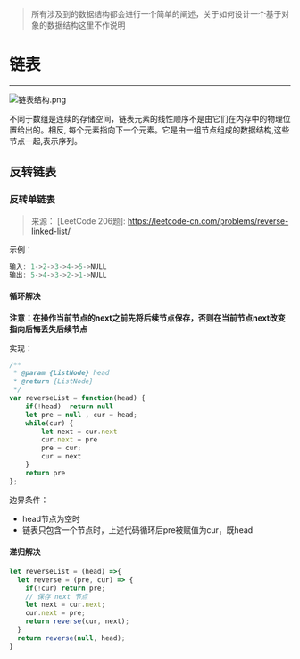 > 所有涉及到的数据结构都会进行一个简单的阐述，关于如何设计一个基于对象的数据结构这里不作说明

# 链表

---

![链表结构.png](https://i.loli.net/2020/03/11/xtALdWYXVniS2EZ.png)

不同于数组是连续的存储空间，链表元素的线性顺序不是由它们在内存中的物理位置给出的。相反, 每个元素指向下一个元素。它是由一组节点组成的数据结构,这些节点一起,表示序列。

## 反转链表

### 反转单链表

>  来源：  [LeetCode 206题]: https://leetcode-cn.com/problems/reverse-linked-list/

示例：

```js
输入: 1->2->3->4->5->NULL
输出: 5->4->3->2->1->NULL
```

#### 循环解决

**注意：在操作当前节点的next之前先将后续节点保存，否则在当前节点next改变指向后悔丢失后续节点**

实现：

```js
/**
 * @param {ListNode} head
 * @return {ListNode}
 */
var reverseList = function(head) {
    if(!head)  return null
    let pre = null , cur = head;
    while(cur) {
        let next = cur.next
        cur.next = pre
        pre = cur;
        cur = next
    }
    return pre
};
```

边界条件：

- head节点为空时
- 链表只包含一个节点时，上述代码循环后pre被赋值为cur，既head

#### 递归解决

```js
let reverseList = (head) =>{
  let reverse = (pre, cur) => {
    if(!cur) return pre;
    // 保存 next 节点
    let next = cur.next;
    cur.next = pre;
    return reverse(cur, next);
  }
  return reverse(null, head);
}
```





